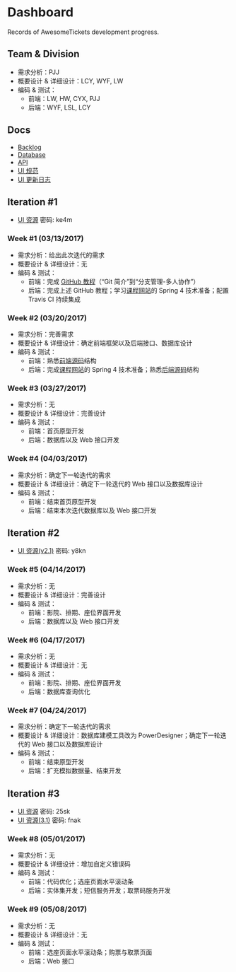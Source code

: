 # Dashboard

Records of AwesomeTickets development progress.

## Team & Division

- 需求分析：PJJ
- 概要设计 & 详细设计：LCY, WYF, LW
- 编码 & 测试：
    - 前端：LW, HW, CYX, PJJ
    - 后端：WYF, LSL, LCY

## Docs

- [Backlog][backlog]
- [Database][db]
- [API][api]
- [UI 规范][ui_specification] 
- [UI 更新日志][ui_updates_log]

## Iteration #1

- [UI 资源](https://pan.baidu.com/s/1o8qbm22) 密码: ke4m

### Week #1 (03/13/2017)

- 需求分析：给出此次迭代的需求
- 概要设计 & 详细设计：无
- 编码 & 测试：
    - 前端：完成 [GitHub 教程][GitHub_Tutorial]（“Git 简介”到“分支管理-多人协作”）
    - 后端：完成上述 GitHub 教程；学习[课程网站][course_website]的 Spring 4 技术准备；配置 Travis CI 持续集成

### Week #2 (03/20/2017)

- 需求分析：完善需求
- 概要设计 & 详细设计：确定前端框架以及后端接口、数据库设计
- 编码 & 测试：
    - 前端：熟悉[前端源码][client_source]结构
    - 后端：完成[课程网站][course_website]的 Spring 4 技术准备；熟悉[后端源码][server_source]结构

### Week #3 (03/27/2017)

- 需求分析：无
- 概要设计 & 详细设计：完善设计
- 编码 & 测试：
    - 前端：首页原型开发
    - 后端：数据库以及 Web 接口开发

### Week #4 (04/03/2017)

- 需求分析：确定下一轮迭代的需求
- 概要设计 & 详细设计：确定下一轮迭代的 Web 接口以及数据库设计
- 编码 & 测试：
    - 前端：结束首页原型开发
    - 后端：结束本次迭代数据库以及 Web 接口开发

## Iteration #2

- [UI 资源(v2.1)](https://pan.baidu.com/s/1pLkBdof) 密码: y8kn

### Week #5 (04/14/2017)

- 需求分析：无
- 概要设计 & 详细设计：完善设计
- 编码 & 测试：
    - 前端：影院、排期、座位界面开发
    - 后端：数据库以及 Web 接口开发

### Week #6 (04/17/2017)

- 需求分析：无
- 概要设计 & 详细设计：无
- 编码 & 测试：
    - 前端：影院、排期、座位界面开发
    - 后端：数据库查询优化

### Week #7 (04/24/2017)

- 需求分析：确定下一轮迭代的需求
- 概要设计 & 详细设计：数据库建模工具改为 PowerDesigner；确定下一轮迭代的 Web 接口以及数据库设计
- 编码 & 测试：
    - 前端：结束原型开发
    - 后端：扩充模拟数据量、结束开发

## Iteration #3

- [UI 资源](https://pan.baidu.com/s/1bObnjw) 密码: 25sk
- [UI 资源(3.1)](https://pan.baidu.com/s/1mifsrVE) 密码: fnak

### Week #8 (05/01/2017)

- 需求分析：无
- 概要设计 & 详细设计：增加自定义错误码
- 编码 & 测试：
    - 前端：代码优化；选座页面水平滚动条
    - 后端：实体集开发；短信服务开发；取票码服务开发

### Week #9 (05/08/2017)

- 需求分析：无
- 概要设计 & 详细设计：无
- 编码 & 测试：
    - 前端：选座页面水平滚动条；购票与取票页面
    - 后端：Web 接口

[ui_updates_log]:   ./doc/ui_updates_log.md
[ui_specification]: ./doc/ui_specification.md
[db]:               https://github.com/AwesomeTickets/Database
[api]:              ./doc/api.md
[course_website]:   http://ss.sysu.edu.cn/~pml/se305/x_Team_ticket.html
[client_source]:    https://github.com/AwesomeTickets/Tickets-Client
[server_source]:    https://github.com/AwesomeTickets/Tickets-Server
[backlog]:          ./doc/backlog.md
[GitHub_Tutorial]:  http://www.liaoxuefeng.com/wiki/0013739516305929606dd18361248578c67b8067c8c017b000
